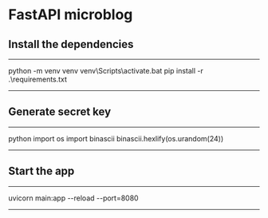 # FastAPI microblog

## Install the dependencies

---

python -m venv venv
venv\Scripts\activate.bat
pip install -r .\requirements.txt 

---

## Generate secret key

---

python
import os
import binascii
binascii.hexlify(os.urandom(24))

---

## Start the app

---

uvicorn main:app --reload --port=8080

---
